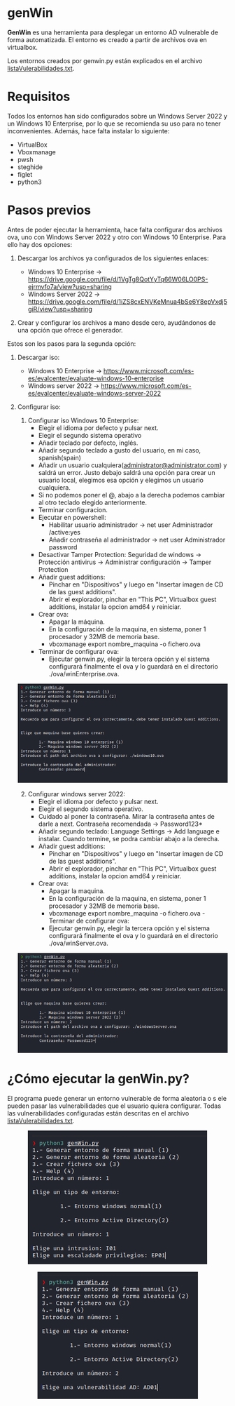# genWin
 
 **GenWin** es una herramienta para desplegar un entorno AD vulnerable de forma automatizada. El entorno es creado a partir de archivos ova en virtualbox.
 
 Los entornos creados por genwin.py están explicados en el archivo [listaVulerabilidades.txt](./extra/listaVulerabilidades.txt).
 
 Requisitos
 ======
 Todos los entornos han sido configurados sobre un Windows Server 2022 y un Windows 10 Enterprise, por lo que se recomienda su uso para no tener inconvenientes. Además, hace falta instalar lo siguiente:
 * VirtualBox
 * Vboxmanage
 * pwsh
 * steghide
 * figlet
 * python3
 
 Pasos previos 
 ======
 Antes de poder ejecutar la herramienta, hace falta configurar dos archivos ova, uno con Windows Server 2022 y otro con Windows 10 Enterprise. Para ello hay dos opciones:
 1. Descargar los archivos ya configurados de los siguientes enlaces:
 	- Windows 10 Enterprise -> https://drive.google.com/file/d/1VgTg8QotYyTq66W06LO0PS-ejrmvfo7a/view?usp=sharing
	- Windows Server 2022 -> https://drive.google.com/file/d/1iZS8cxENVKeMnua4bSe6Y8epVxdj5giR/view?usp=sharing
 
 2. Crear y configurar los archivos a mano desde cero, ayudándonos de una opción que ofrece el generador.
 
 Estos son los pasos para la segunda opción:
1. Descargar iso:
	- Windows 10 Enterprise -> https://www.microsoft.com/es-es/evalcenter/evaluate-windows-10-enterprise
	- Windows server 2022 -> https://www.microsoft.com/es-es/evalcenter/evaluate-windows-server-2022
2. Configurar iso:
	1. Configurar iso Windows 10 Enterprise:
		- Elegir el idioma por defecto y pulsar next.
		- Elegir el segundo sistema operativo
		- Añadir teclado por defecto, inglés.
		- Añadir segundo teclado a gusto del usuario, en mi caso, spanish(spain)
		- Añadir un usuario cualquiera(administrator@administrator.com) y saldrá un error. Justo debajo saldrá una opción para crear un usuario local, elegimos esa opción y elegimos un usuario cualquiera.
		- Si no podemos poner el @, abajo a la derecha podemos cambiar al otro teclado elegido anteriormente.
		- Terminar configuracion.
		- Ejecutar en powershell:
			- Habilitar usuario administrador -> net user Administrador /active:yes 
			- Añadir contraseña al administrador -> net user Administrador password
		- Desactivar Tamper Protection: Seguridad de windows -> Protección antivirus -> Administrar configuración -> Tamper Protection
		- Añadir guest additions:
			- Pinchar en "Dispositivos" y luego en "Insertar imagen de CD de las guest additions".
			- Abrir el explorador, pinchar en "This PC", Virtualbox guest additions, instalar la opcion amd64 y reiniciar.
		- Crear ova:
			- Apagar la máquina.
			- En la configuración de la maquina, en sistema, poner 1 procesador y 32MB de memoria base. 
			- vboxmanage export nombre_maquina -o fichero.ova
		- Terminar de configurar ova:
			- Ejecutar genwin.py, elegir la tercera opción y el sistema configurará finalmente el ova y lo guardará en el directorio ./ova/winEnterprise.ova.
			
	<p align="center">
	<img src="./Images/1.png"
		alt="1.png"
		style="float: margin-right: 10px;" />
	</p>
 
 
 	2. Configurar windows server 2022:
		- Elegir el idioma por defecto y pulsar next.
		- Elegir el segundo sistema operativo.
		- Cuidado al poner la contraseña. Mirar la contraseña antes de darle a next. Contraseña recomendada -> Password123*
		- Añadir segundo teclado: Language Settings -> Add language e instalar. Cuando termine, se podra cambiar abajo a la derecha.
		- Añadir guest additions:
			- Pinchar en "Dispositivos" y luego en "Insertar imagen de CD de las guest additions".
			- Abrir el explorador, pinchar en "This PC", Virtualbox guest additions, instalar la opcion amd64 y reiniciar.
		- Crear ova:
			- Apagar la maquina.
			- En la configuración de la maquina, en sistema, poner 1 procesador y 32MB de memoria base. 
			- vboxmanage export nombre_maquina -o fichero.ova
					- Terminar de configurar ova:
			- Ejecutar genwin.py, elegir la tercera opción y el sistema configurará finalmente el ova y lo guardará en el directorio ./ova/winServer.ova.
			
	<p align="center">
	<img src="./Images/2.png"
		alt="2.png"
		style="float: margin-right: 10px;" />
	</p>
	
¿Cómo ejecutar la genWin.py?
======
El programa puede generar un entorno vulnerable de forma aleatoria o s ele pueden pasar las vulnerabilidades que el usuario quiera configurar. Todas las vulnerabilidades configuradas están descritas en el archivo [listaVulerabilidades.txt](./extra/listaVulerabilidades.txt).


<p align="center">
<img src="./Images/4.png"
	alt="4.png"
	style="float: margin-right: 10px;" />
</p>


<p align="center">
<img src="./Images/5.png"
	alt="5.png"
	style="float: margin-right: 10px;" />
</p>

